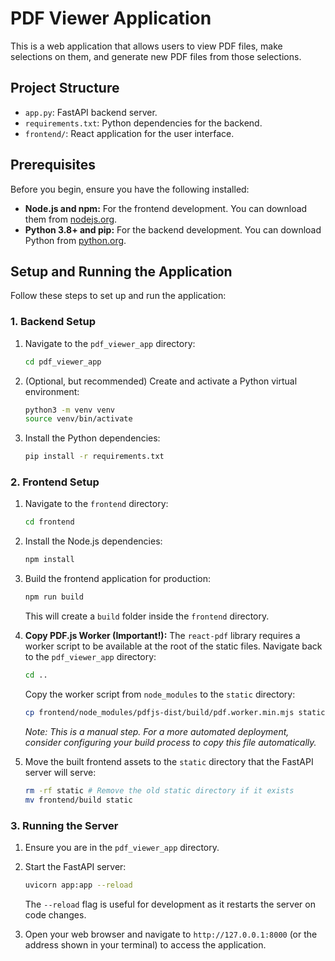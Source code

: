 # PDF Viewer Application

This is a web application that allows users to view PDF files, make selections on them, and generate new PDF files from those selections.

## Project Structure

- `app.py`: FastAPI backend server.
- `requirements.txt`: Python dependencies for the backend.
- `frontend/`: React application for the user interface.

## Prerequisites

Before you begin, ensure you have the following installed:

-   **Node.js and npm:** For the frontend development. You can download them from [nodejs.org](https://nodejs.org/).
-   **Python 3.8+ and pip:** For the backend development. You can download Python from [python.org](https://www.python.org/).

## Setup and Running the Application

Follow these steps to set up and run the application:

### 1. Backend Setup

1.  Navigate to the `pdf_viewer_app` directory:
    ```bash
    cd pdf_viewer_app
    ```

2.  (Optional, but recommended) Create and activate a Python virtual environment:
    ```bash
    python3 -m venv venv
    source venv/bin/activate
    ```

3.  Install the Python dependencies:
    ```bash
    pip install -r requirements.txt
    ```

### 2. Frontend Setup

1.  Navigate to the `frontend` directory:
    ```bash
    cd frontend
    ```

2.  Install the Node.js dependencies:
    ```bash
    npm install
    ```

3.  Build the frontend application for production:
    ```bash
    npm run build
    ```
    This will create a `build` folder inside the `frontend` directory.

4.  **Copy PDF.js Worker (Important!):** The `react-pdf` library requires a worker script to be available at the root of the static files.
    Navigate back to the `pdf_viewer_app` directory:
    ```bash
    cd ..
    ```
    Copy the worker script from `node_modules` to the `static` directory:
    ```bash
    cp frontend/node_modules/pdfjs-dist/build/pdf.worker.min.mjs static/
    ```
    *Note: This is a manual step. For a more automated deployment, consider configuring your build process to copy this file automatically.*

5.  Move the built frontend assets to the `static` directory that the FastAPI server will serve:
    ```bash
    rm -rf static # Remove the old static directory if it exists
    mv frontend/build static
    ```

### 3. Running the Server

1.  Ensure you are in the `pdf_viewer_app` directory.
2.  Start the FastAPI server:
    ```bash
    uvicorn app:app --reload
    ```
    The `--reload` flag is useful for development as it restarts the server on code changes.

3.  Open your web browser and navigate to `http://127.0.0.1:8000` (or the address shown in your terminal) to access the application.
